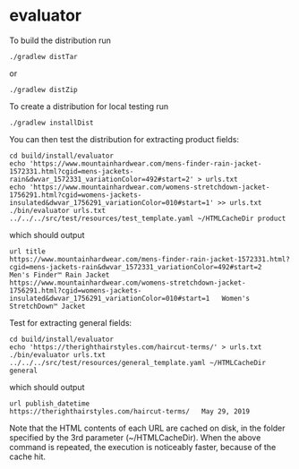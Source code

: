 # evaluator

To build the distribution run 

``
./gradlew distTar
``

or 

``
./gradlew distZip
``

To create a distribution for local testing run

``
./gradlew installDist
``

You can then test the distribution for extracting product fields:

````
cd build/install/evaluator
echo 'https://www.mountainhardwear.com/mens-finder-rain-jacket-1572331.html?cgid=mens-jackets-rain&dwvar_1572331_variationColor=492#start=2' > urls.txt
echo 'https://www.mountainhardwear.com/womens-stretchdown-jacket-1756291.html?cgid=womens-jackets-insulated&dwvar_1756291_variationColor=010#start=1' >> urls.txt
./bin/evaluator urls.txt ../../../src/test/resources/test_template.yaml ~/HTMLCacheDir product
````

which should output
````
url title
https://www.mountainhardwear.com/mens-finder-rain-jacket-1572331.html?cgid=mens-jackets-rain&dwvar_1572331_variationColor=492#start=2    Men's Finder™ Rain Jacket 
https://www.mountainhardwear.com/womens-stretchdown-jacket-1756291.html?cgid=womens-jackets-insulated&dwvar_1756291_variationColor=010#start=1   Women's StretchDown™ Jacket 
````

Test for extracting general fields:
````
cd build/install/evaluator
echo 'https://therighthairstyles.com/haircut-terms/' > urls.txt
./bin/evaluator urls.txt ../../../src/test/resources/general_template.yaml ~/HTMLCacheDir general
````

which should output
````
url	publish_datetime
https://therighthairstyles.com/haircut-terms/	May 29, 2019
````

Note that the HTML contents of each URL are cached on disk, in the folder specified by the 3rd parameter (~/HTMLCacheDir). 
When the above command is repeated, the execution is noticeably faster, because of the cache hit.
